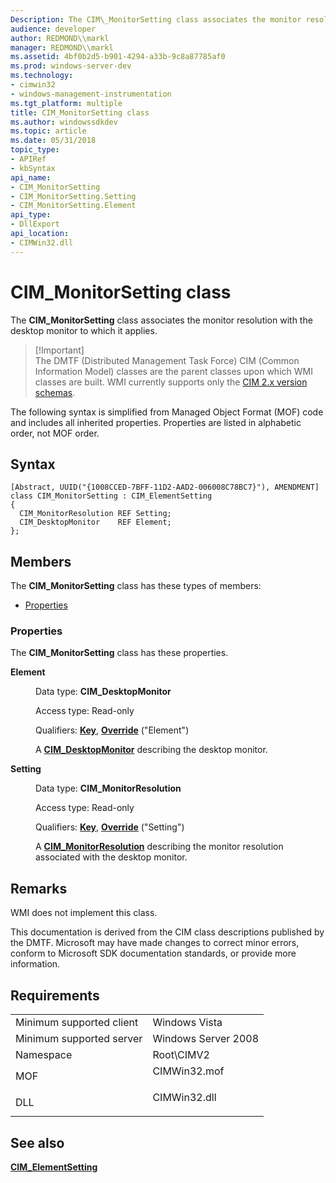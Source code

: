 ```yaml
---
Description: The CIM\_MonitorSetting class associates the monitor resolution with the desktop monitor to which it applies.
audience: developer
author: REDMOND\\markl
manager: REDMOND\\markl
ms.assetid: 4bf0b2d5-b901-4294-a33b-9c8a87785af0
ms.prod: windows-server-dev
ms.technology:
- cimwin32
- windows-management-instrumentation
ms.tgt_platform: multiple
title: CIM_MonitorSetting class
ms.author: windowssdkdev
ms.topic: article
ms.date: 05/31/2018
topic_type: 
- APIRef
- kbSyntax
api_name: 
- CIM_MonitorSetting
- CIM_MonitorSetting.Setting
- CIM_MonitorSetting.Element
api_type: 
- DllExport
api_location: 
- CIMWin32.dll
---
```


# CIM\_MonitorSetting class

The **CIM\_MonitorSetting** class associates the monitor resolution with the desktop monitor to which it applies.

> \[!Important\]  
> The DMTF (Distributed Management Task Force) CIM (Common Information Model) classes are the parent classes upon which WMI classes are built. WMI currently supports only the [CIM 2.x version schemas](Http://Go.Microsoft.Com/FWLink/p/?LinkID=309367).

 

The following syntax is simplified from Managed Object Format (MOF) code and includes all inherited properties. Properties are listed in alphabetic order, not MOF order.

## Syntax

``` syntax
[Abstract, UUID("{1008CCED-7BFF-11D2-AAD2-006008C78BC7}"), AMENDMENT]
class CIM_MonitorSetting : CIM_ElementSetting
{
  CIM_MonitorResolution REF Setting;
  CIM_DesktopMonitor    REF Element;
};
```

## Members

The **CIM\_MonitorSetting** class has these types of members:

-   [Properties](#properties)

### Properties

The **CIM\_MonitorSetting** class has these properties.

<dl> <dt>

**Element**
</dt> <dd> <dl> <dt>

Data type: **CIM\_DesktopMonitor**
</dt> <dt>

Access type: Read-only
</dt> <dt>

Qualifiers: [**Key**](https://msdn.microsoft.com/library/aa392157), [**Override**](https://msdn.microsoft.com/library/aa393650) ("Element")
</dt> </dl>

A [**CIM\_DesktopMonitor**](cim-desktopmonitor.md) describing the desktop monitor.

</dd> <dt>

**Setting**
</dt> <dd> <dl> <dt>

Data type: **CIM\_MonitorResolution**
</dt> <dt>

Access type: Read-only
</dt> <dt>

Qualifiers: [**Key**](https://msdn.microsoft.com/library/aa392157), [**Override**](https://msdn.microsoft.com/library/aa393650) ("Setting")
</dt> </dl>

A [**CIM\_MonitorResolution**](cim-monitorresolution.md) describing the monitor resolution associated with the desktop monitor.

</dd> </dl>

## Remarks

WMI does not implement this class.

This documentation is derived from the CIM class descriptions published by the DMTF. Microsoft may have made changes to correct minor errors, conform to Microsoft SDK documentation standards, or provide more information.

## Requirements



|                                     |                                                                                         |
|-------------------------------------|-----------------------------------------------------------------------------------------|
| Minimum supported client<br/> | Windows Vista<br/>                                                                |
| Minimum supported server<br/> | Windows Server 2008<br/>                                                          |
| Namespace<br/>                | Root\\CIMV2<br/>                                                                  |
| MOF<br/>                      | <dl> <dt>CIMWin32.mof</dt> </dl> |
| DLL<br/>                      | <dl> <dt>CIMWin32.dll</dt> </dl> |



## See also

<dl> <dt>

[**CIM\_ElementSetting**](cim-elementsetting.md)
</dt> </dl>

 

 




